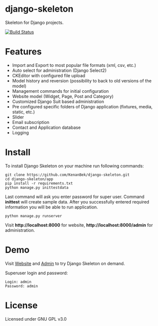django-skeleton
===============

Skeleton for Django projects.

[![Build Status](https://travis-ci.org/KenanBek/django-skeleton.svg?branch=master)](https://travis-ci.org/KenanBek/django-skeleton)

# Features

- Import and Export to most popular file formats (xml, csv, etc.)
- Auto select for administration (Django Select2)
- CKEditor with configured file upload
- Model history and reversion (possibility to back to old versions of the model)
- Management commands for initial configuration
- Website model (Widget, Page, Post and Category)
- Customized Django Suit based administration
- Pre configured specific folders of Django application (fixtures, media, static, etc.)
- Slider
- Email subscription
- Contact and Application database
- Logging

# Install

To install Django Skeleton on your machine run following commands:

    git clone https://github.com/KenanBek/django-skeleton.git
    cd django-skeleton/app
    pip install -r requirements.txt
    python manage.py inittestdata

Last command will ask you enter password for super user. Command **inittest** will create sample data. After you successfully entered required information you will be able to run application.

    python manage.py runserver

Visit **http://localhost:8000** for website, **http://localhost:8000/admin** for administration.


# Demo

Visit [Website](http://django-skeleton.bekonline.webfactional.com/) and [Admin](http://django-skeleton.bekonline.webfactional.com/admin) to try Django Skeleton on demand.

Superuser login and password:

    Login: admin
    Password: admin

# License

Licensed under GNU GPL v3.0
